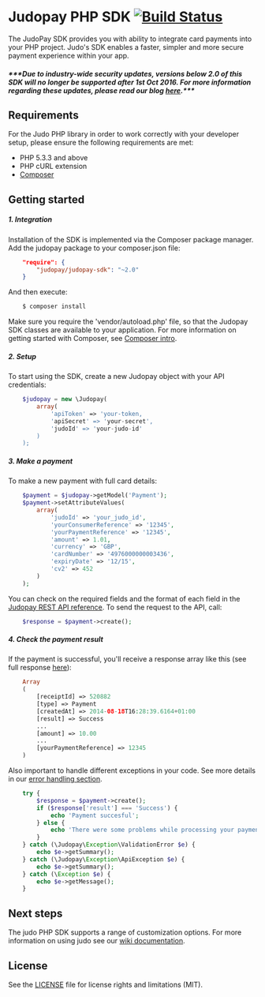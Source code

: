 # Judopay PHP SDK [![Build Status](https://travis-ci.org/JudoPay/PhpSdk.svg?branch=master)](https://travis-ci.org/JudoPay/PhpSdk)
The JudoPay SDK provides you with ability to integrate card payments into your PHP project. Judo's SDK enables a faster, simpler and more secure payment experience within your app.
##### **\*\*\*Due to industry-wide security updates, versions below 2.0 of this SDK will no longer be supported after 1st Oct 2016. For more information regarding these updates, please read our blog [here](http://hub.judopay.com/pci31-security-updates/).*****

## Requirements
For the Judo PHP library in order to work correctly with your developer setup, please ensure the following requirements are met:

- PHP 5.3.3 and above
- PHP cURL extension
- [Composer](https://getcomposer.org/download/)

## Getting started
##### 1. Integration
Installation of the SDK is implemented via the Composer package manager. Add the judopay package to your composer.json file:
```json
    "require": {
        "judopay/judopay-sdk": "~2.0"
    }
```
And then execute:
```bash
    $ composer install
```
Make sure you require the 'vendor/autoload.php' file, so that the Judopay SDK classes are available to your application.
For more information on getting started with Composer, see [Composer intro](https://getcomposer.org/doc/00-intro.md).

##### 2. Setup
To start using the SDK, create a new Judopay object with your API credentials:
```php
    $judopay = new \Judopay(
        array(
            'apiToken' => 'your-token,
            'apiSecret' => 'your-secret',
            'judoId' => 'your-judo-id'
        )
    );
```

##### 3. Make a payment
To make a new payment with full card details:
```php
    $payment = $judopay->getModel('Payment');
    $payment->setAttributeValues(
        array(
            'judoId' => 'your_judo_id',
            'yourConsumerReference' => '12345',
            'yourPaymentReference' => '12345',
            'amount' => 1.01,
            'currency' => 'GBP',
            'cardNumber' => '4976000000003436',
            'expiryDate' => '12/15',
            'cv2' => 452
        )
    );
```
You can check on the required fields and the format of each field in the [Judopay REST API reference](https://www.judopay.com/docs/v5/api-reference/restful-api/#post-card-payment).
To send the request to the API, call:
```php
    $response = $payment->create();
```

##### 4. Check the payment result
If the payment is successful, you'll receive a response array like this (see full response [here](https://www.judopay.com/docs/v5/api-reference/restful-api/#post-card-payment)):
```php
    Array
    (
        [receiptId] => 520882
        [type] => Payment
        [createdAt] => 2014-08-18T16:28:39.6164+01:00
        [result] => Success
        ...
        [amount] => 10.00
        ...	
        [yourPaymentReference] => 12345
    )
```
Also important to handle different exceptions in your code. See more details in our [error handling section](https://github.com/JudoPay/PhpSdk/wiki/Error-handling). 
```php
    try {
        $response = $payment->create();
        if ($response['result'] === 'Success') {
            echo 'Payment succesful';
        } else {
            echo 'There were some problems while processing your payment';
        }
    } catch (\Judopay\Exception\ValidationError $e) {
        echo $e->getSummary();
    } catch (\Judopay\Exception\ApiException $e) {
        echo $e->getSummary();
    } catch (\Exception $e) {
        echo $e->getMessage();
    }
```

## Next steps
The judo PHP SDK supports a range of customization options. For more information on using judo see our [wiki documentation](https://github.com/JudoPay/PhpSdk/wiki). 

## License
See the [LICENSE](https://github.com/JudoPay/PhpSdk/blob/master/LICENSE.txt) file for license rights and limitations (MIT).
